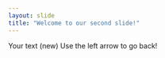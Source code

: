 ```yaml
---
layout: slide
title: "Welcome to our second slide!"
---
```

Your text (new)
Use the left arrow to go back!
